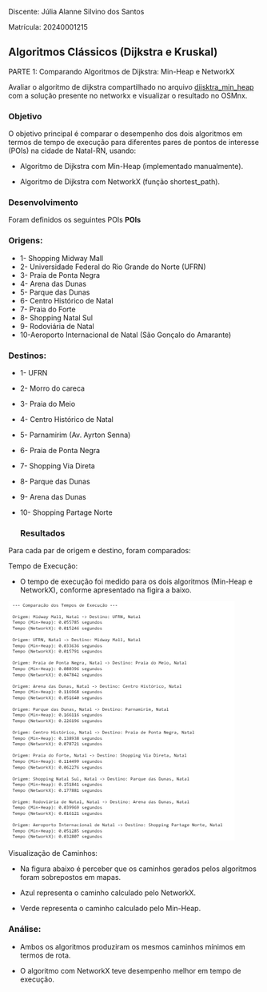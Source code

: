 Discente: Júlia Alanne Silvino dos Santos

Matrícula: 20240001215

## Algoritmos Clássicos (Dijkstra e Kruskal)
PARTE 1: Comparando Algoritmos de Dijkstra: Min-Heap e NetworkX

Avaliar o algoritmo de dijkstra compartilhado no arquivo [dijsktra_min_heap](dijsktra_min_heap.ipynb) com a
solução presente no networkx e visualizar o resultado no OSMnx.

### Objetivo

O objetivo principal é comparar o desempenho dos dois algoritmos em termos de tempo de execução para diferentes pares de pontos de interesse (POIs) na cidade de Natal-RN, usando:

* Algoritmo de Dijkstra com Min-Heap (implementado manualmente).

* Algoritmo de Dijkstra com NetworkX (função shortest_path).

### Desenvolvimento
Foram definidos os seguintes POIs
**POIs**

### Origens:
* 1- Shopping Midway Mall
* 2- Universidade Federal do Rio Grande do Norte (UFRN)
* 3- Praia de Ponta Negra
* 4- Arena das Dunas
* 5- Parque das Dunas
* 6- Centro Histórico de Natal
* 7- Praia do Forte
* 8- Shopping Natal Sul
* 9- Rodoviária de Natal
* 10-Aeroporto Internacional de Natal (São Gonçalo do Amarante)

###  Destinos:
* 1- UFRN
* 2- Morro do careca
* 3- Praia do Meio
* 4- Centro Histórico de Natal
* 5- Parnamirim (Av. Ayrton Senna)
* 6- Praia de Ponta Negra
* 7- Shopping Via Direta
* 8- Parque das Dunas
* 9- Arena das Dunas
* 10- Shopping Partage Norte
  
  ### Resultados

Para cada par de origem e destino, foram comparados:

Tempo de Execução:

* O tempo de execução foi medido para os dois algoritmos (Min-Heap e NetworkX), conforme apresentado na figira a baixo.

![](img/comparacao.png)


Visualização de Caminhos:

* Na figura abaixo é perceber que os caminhos gerados pelos algoritmos foram sobrepostos em mapas.

* Azul representa o caminho calculado pelo NetworkX.

* Verde representa o caminho calculado pelo Min-Heap.


### Análise:

* Ambos os algoritmos produziram os mesmos caminhos mínimos em termos de rota.

* O algoritmo com NetworkX teve desempenho melhor em tempo de execução.

